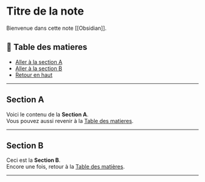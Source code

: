 # Titre de la note

Bienvenue dans cette note [[Obsidian]].
## 📌 Table des matieres

- [Aller à la section A](#section-a)
- [Aller à la section B](#section-b)
- [Retour en haut](#titre-de-la-note)

---










## Section A

Voici le contenu de la **Section A**.  
Vous pouvez aussi revenir à la [Table des matieres](#📌-table-des-matieres).

---









## Section B

Ceci est la **Section B**.  
Encore une fois, retour à la [Table des matières](#📌-table-des-matières).

---




